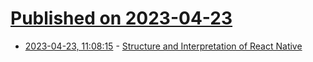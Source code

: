 # [Published on 2023-04-23](index.md)

* [2023-04-23, 11:08:15](https://lobste.rs/s/sw3ayu/structure_interpretation_react_native) - [Structure and Interpretation of React Native](https://wingolog.org/archives/2023/04/21/structure-and-interpretation-of-react-native)
